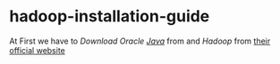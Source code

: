 # hadoop-installation-guide
At First we have to *Download* *Oracle [Java](https://www.oracle.com/apac/java/technologies/downloads/#jdk24-windows)* from   and *Hadoop* from [their official website
](https://www.apache.org/dyn/closer.cgi/hadoop/common/hadoop-3.4.0/hadoop-3.4.0-src.tar.gz)
